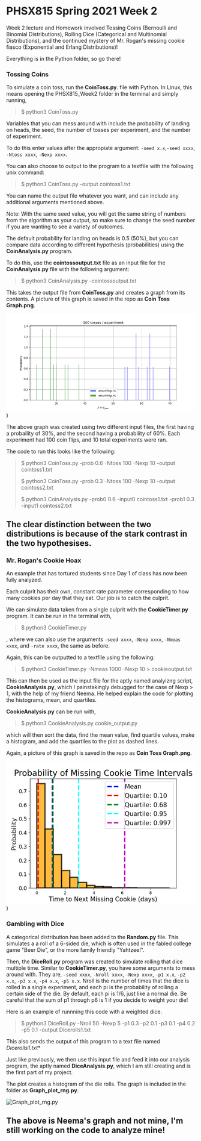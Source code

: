 # PHSX815 Spring 2021 Week 2

Week 2 lecture and Homework involved Tossing Coins (Bernoulli and Binomial Distributions), Rolling Dice (Categorical and Multinomial Distributions), and the continued mystery of Mr. Rogan's missing cookie fiasco (Exponential and Erlang Distributions)!

Everything is in the Python folder, so go there!

### Tossing Coins

To simulate a coin toss, run the **CoinToss.py**. file with Python. In Linux, this means opening the PHSX815_Week2 folder in the terminal and simply running, 
> $ python3 CoinToss.py

Variables that you can mess around with include the probability of landing on heads, the seed, the number of tosses per experiment, and the number of experiment. 

To do this enter values after the appropiate argument: `-seed x.x`,`-seed xxxx`, `-Ntoss xxxx`, `-Nexp xxxx`. 

You can also choose to output to the program to a textfile with the following unix command: 
> $ python3 CoinToss.py -output cointoss1.txt

You can name the output file whatever you want, and can include any additional arguments mentioned above.

Note: With the same seed value, you will get the same string of numbers from the algorithm as your output, so make sure to change the seed number if you are wanting to see a variety of outcomes. 

The default probability for landing on heads is 0.5 (50%), but you can compare data according to different hypothesis (probabilities) using the **CoinAnalysis.py** program.

To do this, use the **cointossoutput.txt** file as an input file for the **CoinAnalysis.py** file with the following argument:
> $ python3 CoinAnalysis.py -cointossoutput.txt

This takes the output file from **CoinToss.py** and creates a graph from its contents. A picture of this graph is saved in the repo as **Coin Toss Graph.png**.

![Coin Toss Graph.png](https://github.com/DJDdawg/PHSX815_Week2/blob/master/python/Coin%20Toss%20Graph.png))

The above graph was created using two different input files, the first having a probaility of 30%, and the second having a probability of 60%. Each experiment had 100 coin flips, and 10 total experiments were ran. 

The code to run this looks like the following:

>$ python3 CoinToss.py -prob 0.6 -Ntoss 100 -Nexp 10 -output cointoss1.txt
>
>$ python3 CoinToss.py -prob 0.3 -Ntoss 100 -Nexp 10 -output cointoss2.txt
>
>$ python3 CoinAnalysis.py -prob0 0.6 -input0 cointoss1.txt -prob1 0.3 -input1 cointoss2.txt

The clear distinction between the two distributions is because of the stark contrast in the two hypothesises. 
---

### Mr. Rogan's Cookie Hoax

An example that has tortured students since Day 1 of class has now been fully analyzed. 

Each culprit has their own, constant rate parameter corresponding to how many cookies per day that they eat. Our job is to catch the culprit. 

We can simulate data taken from a single culprit with the **CookieTimer.py** program. It can be run in the terminal with, 
> $ python3 CookieTimer.py

, where we can also use the arguments `-seed xxxx`, `-Nexp xxxx`, `-Nmeas xxxx`, and `-rate xxxx`, the same as before. 

Again, this can be outputted to a textfile using the following:

> $ python3 CookieTimer.py -Nmeas 1000 -Nexp 10 > cookieoutput.txt

This can then be used as the input file for the aptly named analyizng script, **CookieAnalysis.py**, which I painstakingly debugged for the case of Nexp > 1, with the help of my friend Neema. He helped explain the code for plotting the histograms, mean, and quartiles. 

**CookieAnalysis.py** can be run with,

> $ python3 CookieAnalysis.py cookie_output.py

which will then sort the data, find the mean value, find quartile values, make a histogram, and add the quartiles to the plot as dashed lines.

Again, a picture of this graph is saved in the repo as **Coin Toss Graph.png**.

![Cookie Analysis Graph](https://github.com/DJDdawg/PHSX815_Week2/blob/master/python/Cookie%20Analysis%20Graph.png))


### Gambling with Dice

A categorical distribution has been added to the **Random.py** file. This simulates a a roll of a 6-sided die, which is often used in the fabled college game "Beer Die", or the more family friendly "Yahtzee!".

Then, the **DiceRoll.py** program was created to simulate rolling that dice multiple time. Similar to **CookieTimer.py**, you have some arguments to mess around with. They are, `-seed xxxx`, `-Nroll xxxx`, `-Nexp xxxx`, `-p1 x.x`, `-p2 x.x`, `-p3 x.x`, `-p4 x.x`, `-p5 x.x`. Nroll is the number of times that the dice is rolled in a single experiment, and each pi is the probability of rolling a certain side of the die. By default, each pi is 1/6, just like a normal die. Be careful that the sum of p1 through p6 is 1 if you decide to weight your die!

Here is an example of runnning this code with a weighted dice.
>$ python3 DiceRoll.py -Nroll 50 -Nexp 5 -p1 0.3 -p2 0.1 -p3 0.1 -p4 0.2 -p5 0.1 -output Dicerolls1.txt

This also sends the output of this program to a text file named *Dicerolls1.txt**

Just like previously, we then use this input file and feed it into our analysis program, the aptly named **DiceAnalysis.py**, which I am still creating and is the first part of my project.


The plot creates a histogram of the die rolls. The graph is included in the folder as **Graph_plot_rng.py**.

![Graph_plot_rng.py](https://user-images.githubusercontent.com/76142511/215650195-cb703a08-aa43-435c-90ae-4fd4cd93a314.png)

The above is Neema's graph and not mine, I'm still working on the code to analyze mine!
---
